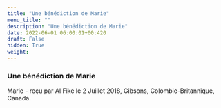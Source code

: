```yaml
---
title: "Une bénédiction de Marie"
menu_title: ""
description: "Une bénédiction de Marie"
date: 2022-06-01 06:00:01+00:420
draft: False
hidden: True
weight:
---
```

### Une bénédiction de Marie

Marie - reçu par Al Fike le 2 Juillet 2018, Gibsons, Colombie-Britannique, Canada.



